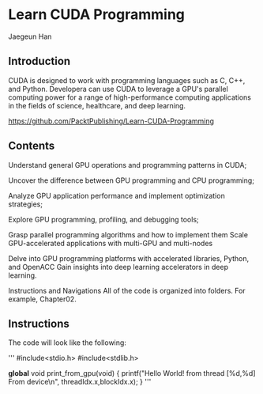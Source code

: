 # Learn CUDA Programming
Jaegeun Han

## Introduction

CUDA is designed to work with programming languages such as C, C++, and Python. Developera 
can use CUDA to leverage a GPU's parallel computing power for a range of high-performance 
computing applications in the fields of science, healthcare, and deep learning.

https://github.com/PacktPublishing/Learn-CUDA-Programming

## Contents

Understand general GPU operations and programming patterns in CUDA;

Uncover the difference between GPU programming and CPU programming;

Analyze GPU application performance and implement optimization strategies;

Explore GPU programming, profiling, and debugging tools;

Grasp parallel programming algorithms and how to implement them Scale 
GPU-accelerated applications with multi-GPU and multi-nodes 

Delve into GPU programming platforms with accelerated libraries, Python, 
and OpenACC Gain insights into deep learning accelerators in deep learning.

Instructions and Navigations
All of the code is organized into folders. For example, Chapter02.

## Instructions

The code will look like the following:

'''
#include<stdio.h>
#include<stdlib.h>

__global__ void print_from_gpu(void) {
    printf("Hello World! from thread [%d,%d] \
        From device\n", threadIdx.x,blockIdx.x);
}
'''
